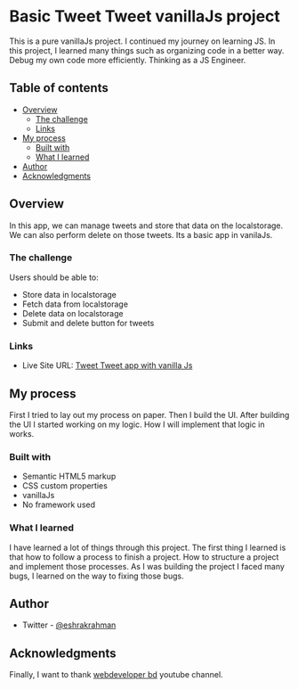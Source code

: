 # Basic Tweet Tweet vanillaJs project

This is a pure vanillaJs project. I continued my journey on learning JS. In this project, I learned many things such as organizing code in a better way. Debug my own code more efficiently. Thinking as a JS Engineer.

## Table of contents

- [Overview](#overview)
  - [The challenge](#the-challenge)
  - [Links](#links)
- [My process](#my-process)
  - [Built with](#built-with)
  - [What I learned](#what-i-learned)
- [Author](#author)
- [Acknowledgments](#acknowledgments)


## Overview
In this app, we can manage tweets and store that data on the localstorage. We can also perform delete on those tweets. Its a basic app in vanilaJs.

### The challenge

Users should be able to:

- Store data in localstorage
- Fetch data from localstorage
- Delete data on localstorage
- Submit and delete button for tweets

### Links

- Live Site URL: [Tweet Tweet app with vanilla Js](https://eshrakrahman.github.io/tweetapp/)

## My process
First I tried to lay out my process on paper. Then I build the UI. After building the UI I started working on
my logic. How I will implement that logic in works.

### Built with

- Semantic HTML5 markup
- CSS custom properties
- vanillaJs
- No framework used



### What I learned

I have learned a lot of things through this project. The first thing I learned is that how to follow a process to finish a project. How to structure a project and implement those processes. As I was building the project I faced many bugs, I learned on the way to fixing those bugs.

## Author


- Twitter - [@eshrakrahman](https://www.twitter.com/eshrakrahman)


## Acknowledgments

Finally, I want to thank [webdeveloper bd](https://www.youtube.com/c/webdeveloperbd) youtube channel.
